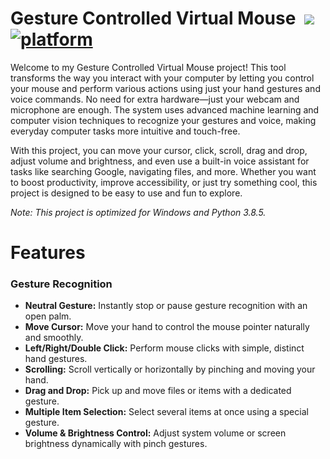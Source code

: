 

# Gesture Controlled Virtual Mouse &nbsp;[![](https://img.shields.io/badge/python-3.8.5-blue.svg)](https://www.python.org/downloads/) [![platform](https://img.shields.io/badge/platform-windows-green.svg)](https://github.com/xenon-19/Gesture_Controller)

Welcome to my Gesture Controlled Virtual Mouse project! This tool transforms the way you interact with your computer by letting you control your mouse and perform various actions using just your hand gestures and voice commands. No need for extra hardware—just your webcam and microphone are enough. The system uses advanced machine learning and computer vision techniques to recognize your gestures and voice, making everyday computer tasks more intuitive and touch-free.

With this project, you can move your cursor, click, scroll, drag and drop, adjust volume and brightness, and even use a built-in voice assistant for tasks like searching Google, navigating files, and more. Whether you want to boost productivity, improve accessibility, or just try something cool, this project is designed to be easy to use and fun to explore.

_Note: This project is optimized for Windows and Python 3.8.5._

# Features

### Gesture Recognition
- **Neutral Gesture:** Instantly stop or pause gesture recognition with an open palm.
- **Move Cursor:** Move your hand to control the mouse pointer naturally and smoothly.
- **Left/Right/Double Click:** Perform mouse clicks with simple, distinct hand gestures.
- **Scrolling:** Scroll vertically or horizontally by pinching and moving your hand.
- **Drag and Drop:** Pick up and move files or items with a dedicated gesture.
- **Multiple Item Selection:** Select several items at once using a special gesture.
- **Volume & Brightness Control:** Adjust system volume or screen brightness dynamically with pinch gestures.


